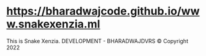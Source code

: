 # https://bharadwajcode.github.io/www.snakexenzia.ml
This is Snake Xenzia. DEVELOPMENT - BHARADWAJDVRS
© Copyright 2022
